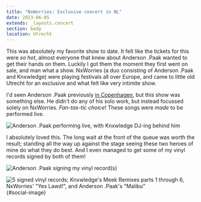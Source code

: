 ```yaml
---
title: "NxWorries: Exclusive concert in NL"
date: 2023-06-05
extends: _layouts.concert
section: body
location: Utrecht
---
```


This was absolutely my favorite show to date. It felt like the tickets for this were _so hot_, almost everyone that knew
about Anderson .Paak wanted to get their hands on them. Luckily I got them the moment they first went on sale, and man
what a show. NxWorries (a duo consisting of Anderson .Paak and Knxwledge) were playing festivals all over Europe, and
came to little old Utrecht for an exclusive and what felt like very intimite show.

I'd seen Anderson .Paak previously [in Copenhagen](./anderson-paak-oxnard-tour.md), but this show was something else. He
didn't do any of his solo work, but instead focussed solely on NxWorries. _Fan-tas-tic choice_! These songs were _made_
to be performed live.

![Anderson .Paak performing live, with Knxwledge DJ-ing behind him](/assets/images/concerts/nxworries-1.jpg)

I absolutely loved this. The long wait at the front of the queue was worth the result; standing all the way up against
the stage seeing these two heroes of mine do what they do best. And I even managed to get some of my vinyl records 
signed by both of them!

![Anderson .Paak signing my vinyl record(s)](/assets/images/concerts/nxworries-2.jpg)

![5 signed vinyl records; Knxwledge's Meek Remixes parts 1 through 6, NxWorries' "Yes Lawd!", and Anderson .Paak's "Malibu"](/assets/images/concerts/nxworries-3.jpg){#social-image}

